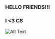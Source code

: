 ### HELLO FRIENDS!!!
### I <3 CS
![Alt Text](https://media.giphy.com/media/vFKqnCdLPNOKc/giphy.gif)
